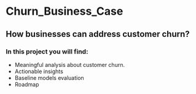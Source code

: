# Churn_Business_Case

## How businesses can address customer churn?

### In this project you will find:

- Meaningful analysis about customer churn.
- Actionable insights
- Baseline models evaluation
- Roadmap
